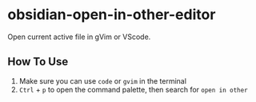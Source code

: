# obsidian-open-in-other-editor
Open current active file in gVim or VScode.

## How To Use

1. Make sure you can use `code` or `gvim` in the terminal
2. `Ctrl` + `p` to open the command palette, then search for `open in other`

